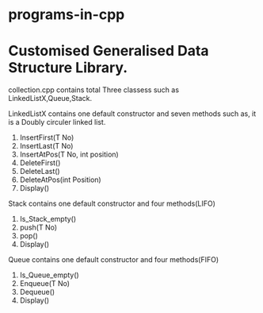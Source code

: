 # programs-in-cpp
# Customised Generalised Data Structure Library.
collection.cpp contains total Three classess such as LinkedListX,Queue,Stack.

LinkedListX contains one default constructor and seven methods such as,
it is a Doubly circuler linked list.
1. InsertFirst(T No)
2. InsertLast(T No)
3. InsertAtPos(T No, int position)
4. DeleteFirst()
5. DeleteLast()
6. DeleteAtPos(int Position)
7. Display()

Stack contains one default constructor and four methods(LIFO)
1. Is_Stack_empty()
2. push(T No)
3. pop()
4. Display()

Queue contains one default constructor and four methods(FIFO)
1. Is_Queue_empty()
2. Enqueue(T No)
3. Dequeue()
4. Display()
